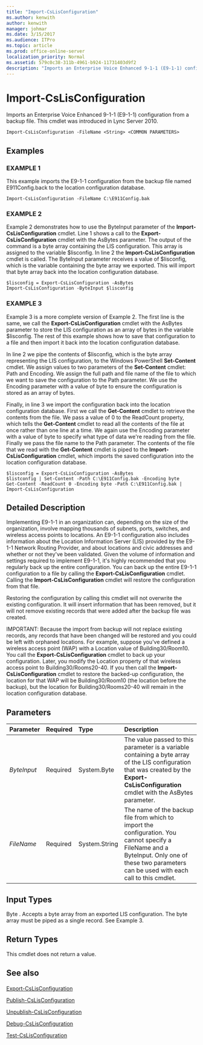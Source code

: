 ```yaml
---
title: "Import-CsLisConfiguration"
ms.author: kenwith
author: kenwith
manager: johmar
ms.date: 3/15/2017
ms.audience: ITPro
ms.topic: article
ms.prod: office-online-server
localization_priority: Normal
ms.assetid: 579c0c38-311b-4961-b924-11731403d9f2
description: "Imports an Enterprise Voice Enhanced 9-1-1 (E9-1-1) configuration from a backup file. This cmdlet was introduced in Lync Server 2010."
---
```


# Import-CsLisConfiguration
 
Imports an Enterprise Voice Enhanced 9-1-1 (E9-1-1) configuration from a backup file. This cmdlet was introduced in Lync Server 2010.
  
```
Import-CsLisConfiguration -FileName <String> <COMMON PARAMETERS>

```

## Examples

### EXAMPLE 1

This example imports the E9-1-1 configuration from the backup file named E911Config.back to the location configuration database.
  
```
Import-CsLisConfiguration -FileName C:\E911Config.bak
```

### EXAMPLE 2

Example 2 demonstrates how to use the ByteInput parameter of the **Import-CsLisConfiguration** cmdlet. Line 1 shows a call to the **Export-CsLisConfiguration** cmdlet with the AsBytes parameter. The output of the command is a byte array containing the LIS configuration. This array is assigned to the variable $lisconfig. In line 2 the **Import-CsLisConfiguration** cmdlet is called. The ByteInput parameter receives a value of $lisconfig, which is the variable containing the byte array we exported. This will import that byte array back into the location configuration database.
  
```
$lisconfig = Export-CsLisConfiguration -AsBytes 
Import-CsLisConfiguration -ByteInput $lisconfig
```

### EXAMPLE 3

Example 3 is a more complete version of Example 2. The first line is the same, we call the **Export-CsLisConfiguration** cmdlet with the AsBytes parameter to store the LIS configuration as an array of bytes in the variable $lisconfig. The rest of this example shows how to save that configuration to a file and then import it back into the location configuration database.
  
In line 2 we pipe the contents of $lisconfig, which is the byte array representing the LIS configuration, to the Windows PowerShell **Set-Content** cmdlet. We assign values to two parameters of the **Set-Content** cmdlet: Path and Encoding. We assign the full path and file name of the file to which we want to save the configuration to the Path parameter. We use the Encoding parameter with a value of byte to ensure the configuration is stored as an array of bytes.
  
Finally, in line 3 we import the configuration back into the location configuration database. First we call the **Get-Content** cmdlet to retrieve the contents from the file. We pass a value of 0 to the ReadCount property, which tells the **Get-Content** cmdlet to read all the contents of the file at once rather than one line at a time. We again use the Encoding parameter with a value of byte to specify what type of data we're reading from the file. Finally we pass the file name to the Path parameter. The contents of the file that we read with the **Get-Content** cmdlet is piped to the **Import-CsLisConfiguration** cmdlet, which imports the saved configuration into the location configuration database.
  
```
$lisconfig = Export-CsLisConfiguration -AsBytes
$listconfig | Set-Content -Path C:\E911Config.bak -Encoding byte
Get-Content -ReadCount 0 -Encoding byte -Path C:\E911Config.bak | Import-CsLisConfiguration
```

## Detailed Description

Implementing E9-1-1 in an organization can, depending on the size of the organization, involve mapping thousands of subnets, ports, switches, and wireless access points to locations. An E9-1-1 configuration also includes information about the Location Information Server (LIS) provided by the E9-1-1 Network Routing Provider, and about locations and civic addresses and whether or not they've been validated. Given the volume of information and settings required to implement E9-1-1, it's highly recommended that you regularly back up the entire configuration. You can back up the entire E9-1-1 configuration to a file by calling the **Export-CsLisConfiguration** cmdlet. Calling the **Import-CsLisConfiguration** cmdlet will restore the configuration from that file.
  
Restoring the configuration by calling this cmdlet will not overwrite the existing configuration. It will insert information that has been removed, but it will not remove existing records that were added after the backup file was created.
  
IMPORTANT: Because the import from backup will not replace existing records, any records that have been changed will be restored and you could be left with orphaned locations. For example, suppose you've defined a wireless access point (WAP) with a Location value of Building30/Room10. You call the **Export-CsLisConfiguration** cmdlet to back up your configuration. Later, you modify the Location property of that wireless access point to Building30/Rooms20-40. If you then call the **Import-CsLisConfiguration** cmdlet to restore the backed-up configuration, the location for that WAP will be Building30/Room10 (the location before the backup), but the location for Building30/Rooms20-40 will remain in the location configuration database.
  
## Parameters

|**Parameter**|**Required**|**Type**|**Description**|
|:-----|:-----|:-----|:-----|
| _ByteInput_ <br/> |Required  <br/> |System.Byte   <br/> |The value passed to this parameter is a variable containing a byte array of the LIS configuration that was created by the **Export-CsLisConfiguration** cmdlet with the AsBytes parameter. <br/> |
| _FileName_ <br/> |Required  <br/> |System.String  <br/> |The name of the backup file from which to import the configuration. You cannot specify a FileName and a ByteInput. Only one of these two parameters can be used with each call to this cmdlet.  <br/> |
   
## Input Types

Byte . Accepts a byte array from an exported LIS configuration. The byte array must be piped as a single record. See Example 3.
  
## Return Types

This cmdlet does not return a value.
  
## See also

#### 

[Export-CsLisConfiguration](export-cslisconfiguration.md)
  
[Publish-CsLisConfiguration](publish-cslisconfiguration.md)
  
[Unpublish-CsLisConfiguration](unpublish-cslisconfiguration.md)
  
[Debug-CsLisConfiguration](debug-cslisconfiguration.md)
  
[Test-CsLisConfiguration](test-cslisconfiguration.md)

